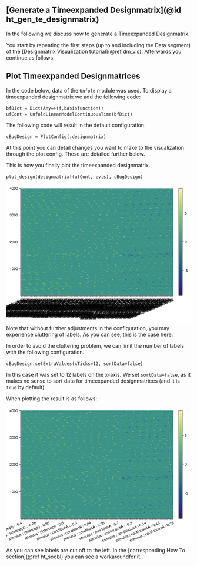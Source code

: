 ## [Generate a Timeexpanded Designmatrix](@id ht_gen_te_designmatrix)

In the following we discuss how to generate a Timeexpanded Designmatrix.

You start by repeating the first steps (up to and including the Data segment) of the [Designmatrix Visualization tutorial](@ref dm_vis).
Afterwards you continue as follows.

## Plot Timeexpanded Designmatrices

In the code below, data of the `Unfold` module was used.
To display a timeexpanded designmatrix we add the following code:
```
bfDict = Dict(Any=>(f,basisfunction))
ufCont = UnfoldLinearModelContinuousTime(bfDict)
```
The following code will result in the default configuration.
```
cBugDesign = PlotConfig(:designmatrix)
```
At this point you can detail changes you want to make to the visualization through the plot config. These are detailed further below. 

This is how you finally plot the timeexpanded designmatrix.
```
plot_design(designmatrix!(ufCont, evts), cBugDesign)
```

![Default Timeexpanded Designmatrix](../images/designmatrix_te_default.png)
Note that without further adjustments in the configuration, you may experience cluttering of labels. 
As you can see, this is the case here. 

In order to avoid the cluttering problem, we can limit the number of labels with the following configuration.
```
cBugDesign.setExtraValues(xTicks=12, sortData=false)
```
In this case it was set to 12 labels on the x-axis.
We set `sortData=false`, as it makes no sense to sort data for timeexpanded designmatrices (and it is `true` by default).

When plotting the result is as follows:

![Label Limited Timeexpanded Designmatrix](../images/designmatrix_te_12_labels.png)
As you can see labels are cut off to the left.
In the [corresponding How To section](@ref ht_soobl) you can see a workaroundfor it.